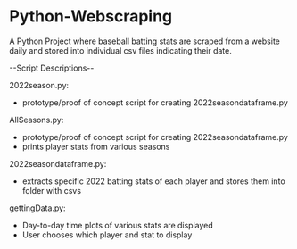 # Python-Webscraping
A Python Project where baseball batting stats are scraped from a website daily and stored into individual csv files indicating their date. 

--Script Descriptions--

2022season.py:
- prototype/proof of concept script for creating 2022seasondataframe.py

AllSeasons.py:
- prototype/proof of concept script for creating 2022seasondataframe.py
- prints player stats from various seasons

2022seasondataframe.py:
- extracts specific 2022 batting stats of each player and stores them into folder with csvs

gettingData.py:
- Day-to-day time plots of various stats are displayed
- User chooses which player and stat to display
